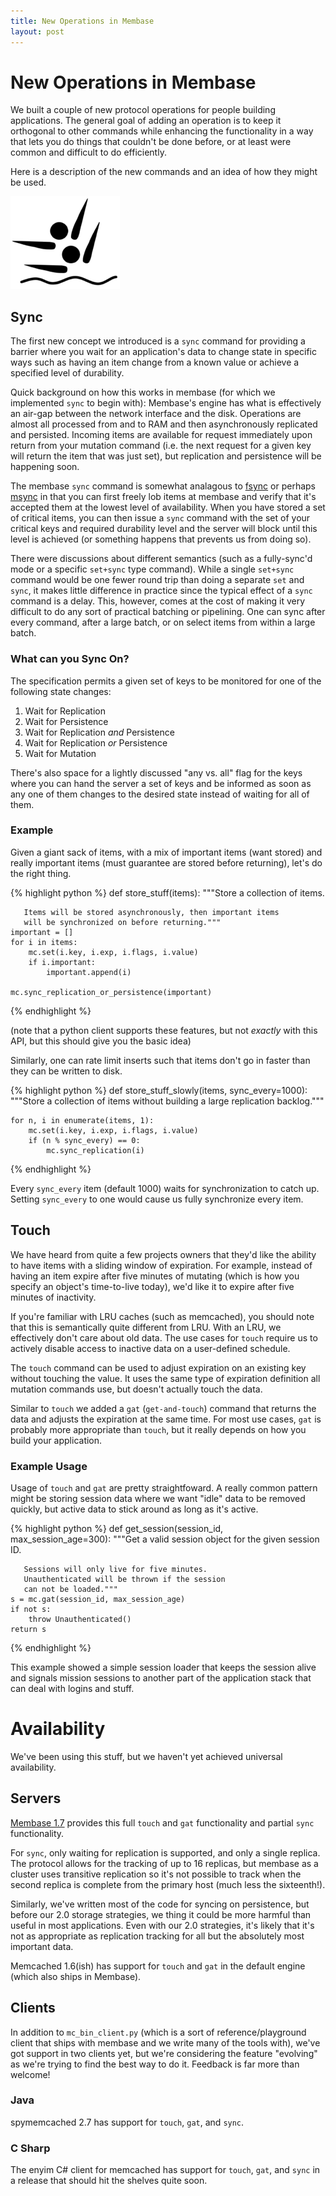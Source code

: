 ```yaml
---
title: New Operations in Membase
layout: post
---
```


# New Operations in Membase

We built a couple of new protocol operations for people building
applications.  The general goal of adding an operation is to keep it
orthogonal to other commands while enhancing the functionality in a
way that lets you do things that couldn't be done before, or at least
were common and difficult to do efficiently.

Here is a description of the new commands and an idea of how they
might be used.

<div>
  <img class="floatright" src="/images/synchronize.png" alt="synchronize!" />
</div>

## Sync

The first new concept we introduced is a `sync` command for providing
a barrier where you wait for an application's data to change state in
specific ways such as having an item change from a known value or
achieve a specified level of durability.

Quick background on how this works in membase (for which we
implemented `sync` to begin with):  Membase's engine has what is
effectively an air-gap between the network interface and the disk.
Operations are almost all processed from and to RAM and then
asynchronously replicated and persisted.  Incoming items are available
for request immediately upon return from your mutation command
(i.e. the next request for a given key will return the item that was
just set), but replication and persistence will be happening soon.

The membase `sync` command is somewhat analagous to [fsync][fsync] or
perhaps [msync][msync] in that you can first freely lob items at
membase and verify that it's accepted them at the lowest level of
availability.  When you have stored a set of critical items, you can
then issue a `sync` command with the set of your critical keys and
required durability level and the server will block until this level
is achieved (or something happens that prevents us from doing so).

There were discussions about different semantics (such as a
fully-sync'd mode or a specific `set+sync` type command).  While a
single `set+sync` command would be one fewer round trip than doing a
separate `set` and `sync`, it makes little difference in practice
since the typical effect of a `sync` command is a delay.  This,
however, comes at the cost of making it very difficult to do any sort
of practical batching or pipelining.  One can sync after every
command, after a large batch, or on select items from within a large
batch.

### What can you Sync On?

The specification permits a given set of keys to be monitored for one
of the following state changes:

1. Wait for Replication
2. Wait for Persistence
3. Wait for Replication *and* Persistence
4. Wait for Replication *or* Persistence
5. Wait for Mutation

There's also space for a lightly discussed "any vs. all" flag for the
keys where you can hand the server a set of keys and be informed as
soon as any one of them changes to the desired state instead of
waiting for all of them.

### Example

Given a giant sack of items, with a mix of important items (want
stored) and really important items (must guarantee are stored before
returning), let's do the right thing.

{% highlight python %}
def store_stuff(items):
    """Store a collection of items.

       Items will be stored asynchronously, then important items
       will be synchronized on before returning."""
    important = []
    for i in items:
        mc.set(i.key, i.exp, i.flags, i.value)
        if i.important:
            important.append(i)

    mc.sync_replication_or_persistence(important)
{% endhighlight %}

(note that a python client supports these features, but not *exactly*
with this API, but this should give you the basic idea)

Similarly, one can rate limit inserts such that items don't go in
faster than they can be written to disk.

{% highlight python %}
def store_stuff_slowly(items, sync_every=1000):
    """Store a collection of items without building a large
       replication backlog."""

    for n, i in enumerate(items, 1):
        mc.set(i.key, i.exp, i.flags, i.value)
        if (n % sync_every) == 0:
            mc.sync_replication(i)
{% endhighlight %}

Every `sync_every` item (default 1000) waits for synchronization to
catch up.  Setting `sync_every` to one would cause us fully
synchronize every item.

## Touch

We have heard from quite a few projects owners that they'd like the
ability to have items with a sliding window of expiration.  For
example, instead of having an item expire after five minutes of
mutating (which is how you specify an object's time-to-live today),
we'd like it to expire after five minutes of inactivity.

If you're familiar with LRU caches (such as memcached), you should
note that this is semantically quite different from LRU.  With an LRU,
we effectively don't care about old data.  The use cases for `touch`
require us to actively disable access to inactive data on a
user-defined schedule.

The `touch` command can be used to adjust expiration on an existing
key without touching the value.  It uses the same type of expiration
definition all mutation commands use, but doesn't actually touch the
data.

Similar to `touch` we added a `gat` (`get-and-touch`) command that
returns the data and adjusts the expiration at the same time.  For
most use cases, `gat` is probably more appropriate than `touch`, but
it really depends on how you build your application.

### Example Usage

Usage of `touch` and `gat` are pretty straightfoward.  A really common
pattern might be storing session data where we want "idle" data to be
removed quickly, but active data to stick around as long as it's
active.

{% highlight python %}
def get_session(session_id, max_session_age=300):
    """Get a valid session object for the given session ID.

       Sessions will only live for five minutes.
       Unauthenticated will be thrown if the session
       can not be loaded."""
    s = mc.gat(session_id, max_session_age)
    if not s:
        throw Unauthenticated()
    return s
{% endhighlight %}

This example showed a simple session loader that keeps the session
alive and signals mission sessions to another part of the application
stack that can deal with logins and stuff.

# Availability

We've been using this stuff, but we haven't yet achieved universal
availability.

## Servers

[Membase 1.7][membase] provides this full `touch` and `gat`
functionality and partial `sync` functionality.

For `sync`, only waiting for replication is supported, and only a
single replica.  The protocol allows for the tracking of up to 16
replicas, but membase as a cluster uses transitive replication so it's
not possible to track when the second replica is complete from the
primary host (much less the sixteenth!).

Similarly, we've written most of the code for syncing on persistence,
but before our 2.0 storage strategies, we thing it could be more
harmful than useful in most applications.  Even with our 2.0
strategies, it's likely that it's not as appropriate as replication
tracking for all but the absolutely most important data.

Memcached 1.6(ish) has support for `touch` and `gat` in the default
engine (which also ships in Membase).

## Clients

In addition to `mc_bin_client.py` (which is a sort of
reference/playground client that ships with membase and we write many
of the tools with), we've got support in two clients yet, but we're
considering the feature "evolving" as we're trying to find the best
way to do it.  Feedback is far more than welcome!

### Java

spymemcached 2.7 has support for `touch`, `gat`, and `sync`.

### C Sharp

The enyim C# client for memcached has support for `touch`, `gat`, and
`sync` in a release that should hit the shelves quite soon.

[fsync]: http://linux.die.net/man/2/fsync
[msync]: http://linux.die.net/man/2/msync
[membase]: http://www.couchbase.org/products/membase/1-7-beta
